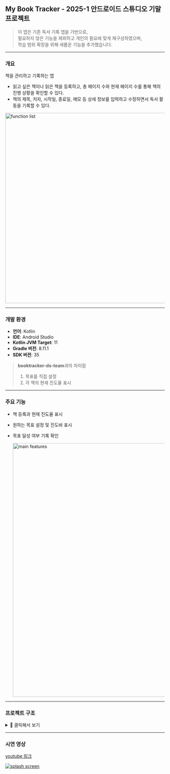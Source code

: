 ## My Book Tracker - 2025-1 안드로이드 스튜디오 기말 프로젝트

> 이 앱은 기존 독서 기록 앱을 기반으로, <br>
> 필요하지 않은 기능을 제외하고 개인의 필요에 맞게 재구성하였으며, <br>
> 학습 범위 확장을 위해 새롭운 기능을 추가했습니다.


---
### 개요
책을 관리하고 기록하는 앱
- 읽고 싶은 책이나 읽은 책을 등록하고, 총 페이지 수와 현재 페이지 수를 통해 책의 진행 상황을 확인할 수 있다.
- 책의 제목, 저자, 시작일, 종료일, 메모 등 상세 정보를 입력하고 수정하면서 독서 활동을 기록할 수 있다.


<img src="images/function_list.png" alt="function list" width="600">


---
### 개발 환경
- **언어**: Kotlin
- **IDE**: Android Studio
- **Kotlin JVM Target**: 11
- **Gradle 버전**: 8.11.1
- **SDK 버전**: 35


> **booktracker-ds-team**과의 차이점
>   1. 목표를 직접 설정
>   2. 각 책의 현재 진도율 표시


---
### 주요 기능
- 책 등록과 현재 진도율 표시
- 원하는 목표 설정 및 진도바 표시
- 목표 달성 여부 기록 확인


  <img src="images/final.png" alt="main features" width="800">


---
### 프로젝트 구조
<details>
<summary>📂 클릭해서 보기</summary>
.
├── AndroidManifest.xml
├── java
│   └── com
│       └── example
│           └── mybooktracker
│               ├── model
│               │   ├── Book.kt
│               │   └── GoalRecord.kt
│               └── ui
│                   ├── AddBookBottomSheet.kt
│                   ├── BookAdapter.kt
│                   ├── BookDetailDialog.kt
│                   ├── GoalRecordDialog.kt
│                   ├── MainActivity.kt
│                   └── SplashActivity.kt
└── res
    ├── drawable
    │   ├── background_app_container.xml
    │   ├── ic_launcher_background.xml
    │   ├── ic_launcher_foreground.xml
    │   ├── rounded_add_book_background.xml
    │   ├── rounded_button.xml
    │   ├── rounded_dialog_background.xml
    │   └── rounded_top_only.xml
    ├── layout
    │   ├── activity_main.xml
    │   ├── activity_splash.xml
    │   ├── dialog_book_detail.xml
    │   ├── dialog_goal_record.xml
    │   ├── dialog_set_goal.xml
    │   ├── fragment_add_book.xml
    │   └── item_book.xml
    ├── values
    │   ├── colors.xml
    │   ├── strings.xml
    │   ├── styles.xml
    │   └── themes.xml
    ├── values-night
    │   └── themes.xml
    └── xml
        ├── backup_rules.xml
        └── data_extraction_rules.xml
</details>


---
### 시연 영상
[youtube 링크](https://youtu.be/hJgjR95GOdQ)

<p>
    <a href="https://youtu.be/hJgjR95GOdQ">
        <img src="splash_screen.png" alt="splash screen">
    </a>
</p>
